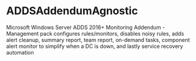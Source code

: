 # ADDSAddendumAgnostic
Microsoft Windows Server ADDS 2016+ Monitoring Addendum - Management pack configures rules/monitors, disables noisy rules, adds alert cleanup, summary report, team report, on-demand tasks, component alert monitor to simplify when a DC is down, and lastly service recovery automation
